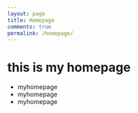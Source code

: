 ```yaml
---
layout: page
title: Homepage
comments: true
permalink: /homepage/
---
```



# this is my homepage
- myhomepage
- myhomepage
- myhomepage
